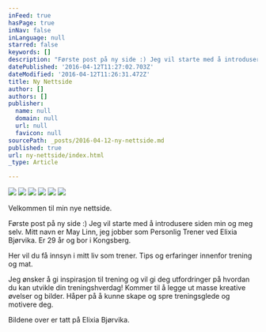 ```yaml
---
inFeed: true
hasPage: true
inNav: false
inLanguage: null
starred: false
keywords: []
description: "Første post på ny side :) Jeg vil starte med å introdusere siden min og meg selv. Mitt navn er May Linn, jeg jobber som Personlig Trener ved Elixia Bjørvika. Er 29 år og bodd de 10 siste årene i Kongsberg.\_"
datePublished: '2016-04-12T11:27:02.703Z'
dateModified: '2016-04-12T11:26:31.472Z'
title: Ny Nettside
author: []
authors: []
publisher:
  name: null
  domain: null
  url: null
  favicon: null
sourcePath: _posts/2016-04-12-ny-nettside.md
published: true
url: ny-nettside/index.html
_type: Article

---
```

![](https://the-grid-user-content.s3-us-west-2.amazonaws.com/d17a1707-d1ee-4477-91d0-c8c60648881e.jpg)
![](https://the-grid-user-content.s3-us-west-2.amazonaws.com/8e3b6439-279f-48b3-b603-618bc5564828.jpg)
![](https://the-grid-user-content.s3-us-west-2.amazonaws.com/2f47a4d2-ff89-46ab-ad1c-e9bfa575ea96.jpg)
![](https://the-grid-user-content.s3-us-west-2.amazonaws.com/d5fab298-782c-4eae-a245-9dc24f89ccdf.jpg)
![](https://the-grid-user-content.s3-us-west-2.amazonaws.com/da2179fc-b4a1-486c-8850-6836f675d5ad.jpg)
![](https://the-grid-user-content.s3-us-west-2.amazonaws.com/b5fb94ea-a416-4f98-a99a-3ad9f33c6f16.jpg)

Velkommen til min nye nettside. 

Første post på ny side :) Jeg vil starte med å introdusere siden min og meg selv. Mitt navn er May Linn, jeg jobber som Personlig Trener ved Elixia Bjørvika. Er 29 år og bor i Kongsberg. 

Her vil du få innsyn i mitt liv som trener. Tips og erfaringer innenfor trening og mat.  

Jeg ønsker å gi inspirasjon til trening og vil gi deg utfordringer på hvordan du kan utvikle din treningshverdag! Kommer til å legge ut masse kreative øvelser og bilder. Håper på å kunne skape og spre treningsglede og motivere deg.

Bildene over er tatt på Elixia Bjørvika.